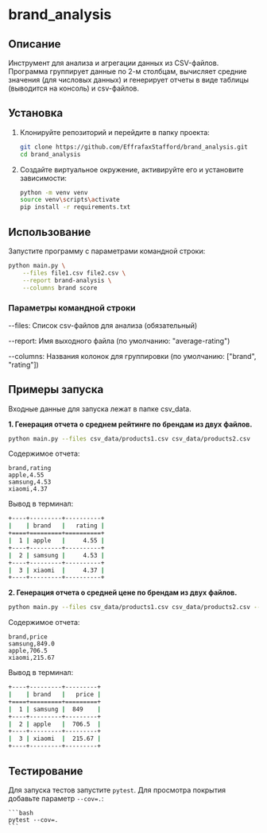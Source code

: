 # brand_analysis

## Описание

Инструмент для анализа и агрегации данных из CSV-файлов. Программа группирует данные по 2-м столбцам, вычисляет средние значения (для числовых данных) и генерирует отчеты в виде таблицы (выводится на консоль) и csv-файлов.

## Установка

1. Клонируйте репозиторий и перейдите в папку проекта:

    ```bash
    git clone https://github.com/EffrafaxStafford/brand_analysis.git
    cd brand_analysis
    ```

2. Создайте виртуальное окружение, активируйте его и установите зависимости:

    ```bash
    python -m venv venv
    source venv\scripts\activate
    pip install -r requirements.txt
    ```

## Использование

Запустите программу с параметрами командной строки:

```bash
python main.py \
    --files file1.csv file2.csv \
    --report brand-analysis \
    --columns brand score
```

### Параметры командной строки

 --files: Список csv-файлов для анализа (обязательный)

 --report: Имя выходного файла (по умолчанию: "average-rating")

 --columns: Названия колонок для группировки (по умолчанию: ["brand", "rating"])

## Примеры запуска

Входные данные для запуска лежат в папке csv_data.

**1. Генерация отчета о среднем рейтинге по брендам из двух файлов.**

```bash
python main.py --files csv_data/products1.csv csv_data/products2.csv
```

Содержимое отчета:

```
brand,rating
apple,4.55
samsung,4.53
xiaomi,4.37

```

Вывод в терминал:

```bash
+----+---------+----------+
|    | brand   |   rating |
+====+=========+==========+
|  1 | apple   |     4.55 |
+----+---------+----------+
|  2 | samsung |     4.53 |
+----+---------+----------+
|  3 | xiaomi  |     4.37 |
+----+---------+----------+
```

**2. Генерация отчета о средней цене по брендам из двух файлов.**


```bash
python main.py --files csv_data/products1.csv csv_data/products2.csv --columns brand price
```

Содержимое отчета:
```
brand,price
samsung,849.0
apple,706.5
xiaomi,215.67

```

Вывод в терминал:
```bash
+----+---------+---------+
|    | brand   |   price |
+====+=========+=========+
|  1 | samsung |  849    |
+----+---------+---------+
|  2 | apple   |  706.5  |
+----+---------+---------+
|  3 | xiaomi  |  215.67 |
+----+---------+---------+
```

## Тестирование

Для запуска тестов запустите `pytest`. Для просмотра покрытия добавьте параметр `--cov=.`:

    ```bash
    pytest --cov=.
    ```
